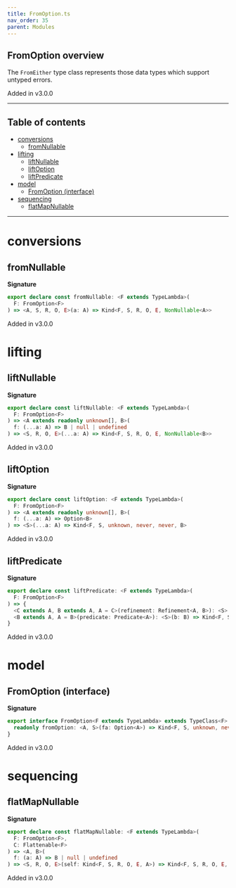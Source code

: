 ```yaml
---
title: FromOption.ts
nav_order: 35
parent: Modules
---
```


## FromOption overview

The `FromEither` type class represents those data types which support untyped errors.

Added in v3.0.0

---

<h2 class="text-delta">Table of contents</h2>

- [conversions](#conversions)
  - [fromNullable](#fromnullable)
- [lifting](#lifting)
  - [liftNullable](#liftnullable)
  - [liftOption](#liftoption)
  - [liftPredicate](#liftpredicate)
- [model](#model)
  - [FromOption (interface)](#fromoption-interface)
- [sequencing](#sequencing)
  - [flatMapNullable](#flatmapnullable)

---

# conversions

## fromNullable

**Signature**

```ts
export declare const fromNullable: <F extends TypeLambda>(
  F: FromOption<F>
) => <A, S, R, O, E>(a: A) => Kind<F, S, R, O, E, NonNullable<A>>
```

Added in v3.0.0

# lifting

## liftNullable

**Signature**

```ts
export declare const liftNullable: <F extends TypeLambda>(
  F: FromOption<F>
) => <A extends readonly unknown[], B>(
  f: (...a: A) => B | null | undefined
) => <S, R, O, E>(...a: A) => Kind<F, S, R, O, E, NonNullable<B>>
```

Added in v3.0.0

## liftOption

**Signature**

```ts
export declare const liftOption: <F extends TypeLambda>(
  F: FromOption<F>
) => <A extends readonly unknown[], B>(
  f: (...a: A) => Option<B>
) => <S>(...a: A) => Kind<F, S, unknown, never, never, B>
```

Added in v3.0.0

## liftPredicate

**Signature**

```ts
export declare const liftPredicate: <F extends TypeLambda>(
  F: FromOption<F>
) => {
  <C extends A, B extends A, A = C>(refinement: Refinement<A, B>): <S>(c: C) => Kind<F, S, unknown, never, never, B>
  <B extends A, A = B>(predicate: Predicate<A>): <S>(b: B) => Kind<F, S, unknown, never, never, B>
}
```

Added in v3.0.0

# model

## FromOption (interface)

**Signature**

```ts
export interface FromOption<F extends TypeLambda> extends TypeClass<F> {
  readonly fromOption: <A, S>(fa: Option<A>) => Kind<F, S, unknown, never, never, A>
}
```

Added in v3.0.0

# sequencing

## flatMapNullable

**Signature**

```ts
export declare const flatMapNullable: <F extends TypeLambda>(
  F: FromOption<F>,
  C: Flattenable<F>
) => <A, B>(
  f: (a: A) => B | null | undefined
) => <S, R, O, E>(self: Kind<F, S, R, O, E, A>) => Kind<F, S, R, O, E, NonNullable<B>>
```

Added in v3.0.0

